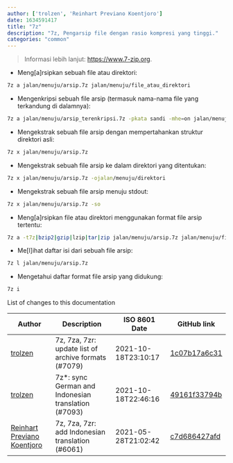 ```yaml
---
author: ['trolzen', 'Reinhart Previano Koentjoro']
date: 1634591417
title: "7z"
description: "7z, Pengarsip file dengan rasio kompresi yang tinggi."
categories: "common"
---
```

> Informasi lebih lanjut: <https://www.7-zip.org>.

- Meng[a]rsipkan sebuah file atau direktori:

```bash
7z a jalan/menuju/arsip.7z jalan/menuju/file_atau_direktori
```

- Mengenkripsi sebuah file arsip (termasuk nama-nama file yang terkandung di dalamnya):

```bash
7z a jalan/menuju/arsip_terenkripsi.7z -pkata sandi -mhe=on jalan/menuju/arsip.7z
```

- Mengekstrak sebuah file arsip dengan mempertahankan struktur direktori asli:

```bash
7z x jalan/menuju/arsip.7z
```

- Mengekstrak sebuah file arsip ke dalam direktori yang ditentukan:

```bash
7z x jalan/menuju/arsip.7z -ojalan/menuju/direktori
```

- Mengekstrak sebuah file arsip menuju stdout:

```bash
7z x jalan/menuju/arsip.7z -so
```

- Meng[a]rsipkan file atau direktori menggunakan format file arsip tertentu:

```bash
7z a -t7z|bzip2|gzip|lzip|tar|zip jalan/menuju/arsip.7z jalan/menuju/file_atau_direktori
```

- Me[l]ihat daftar isi dari sebuah file arsip:

```bash
7z l jalan/menuju/arsip.7z
```

- Mengetahui daftar format file arsip yang didukung:

```bash
7z i
```
List of changes to this documentation


Author | Description | ISO 8601 Date | GitHub link
------|-----|-----|-----
[trolzen](mailto:trolzen@gmail.com) | 7z, 7za, 7zr: update list of archive formats (#7079) | 2021-10-18T23:10:17 | [1c07b17a6c31](https://github.com/tldr-pages/tldr/commit/1c07b17a6c319eb4d72fd840ee479565893bc3f1)
[trolzen](mailto:trolzen@gmail.com) | 7z*: sync German and Indonesian translation (#7093) | 2021-10-18T22:46:16 | [49161f33794b](https://github.com/tldr-pages/tldr/commit/49161f33794b7359ec6d28bd8773248f81854fd0)
[Reinhart Previano Koentjoro](mailto:reinhart_previano@yahoo.com) | 7z, 7za, 7zr: add Indonesian translation (#6061) | 2021-05-28T21:02:42 | [c7d686427afd](https://github.com/tldr-pages/tldr/commit/c7d686427afdc48390d5e7f7b8de4f2a0a001e20)

